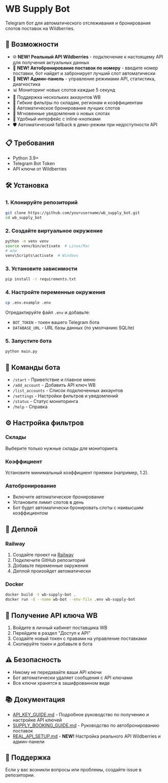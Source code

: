 # WB Supply Bot

Telegram бот для автоматического отслеживания и бронирования слотов поставок на Wildberries.

## 🚀 Возможности

- 🌐 **NEW! Реальный API Wildberries** - подключение к настоящему API для получения актуальных данных
- 🚚 **NEW! Автобронирование поставок по номеру** - введите номер поставки, бот найдет и забронирует лучший слот автоматически
- 🔧 **NEW! Админ-панель** - управление режимами API, статистика, диагностика
- 📊 Мониторинг новых слотов каждые 5 секунд
- 👥 Поддержка нескольких аккаунтов WB
- 🎯 Гибкие фильтры по складам, регионам и коэффициентам
- 🤖 Автоматическое бронирование лучших слотов
- 🔔 Мгновенные уведомления о новых слотах
- 📱 Удобный интерфейс с inline-кнопками
- 🛡️ Автоматический fallback в демо-режим при недоступности API

## 📋 Требования

- Python 3.9+
- Telegram Bot Token
- API ключи от Wildberries

## 🛠 Установка

### 1. Клонируйте репозиторий
```bash
git clone https://github.com/yourusername/wb_supply_bot.git
cd wb_supply_bot
```

### 2. Создайте виртуальное окружение
```bash
python -m venv venv
source venv/bin/activate  # Linux/Mac
# или
venv\Scripts\activate  # Windows
```

### 3. Установите зависимости
```bash
pip install -r requirements.txt
```

### 4. Настройте переменные окружения
```bash
cp .env.example .env
```

Отредактируйте файл `.env` и добавьте:
- `BOT_TOKEN` - токен вашего Telegram бота
- `DATABASE_URL` - URL базы данных (по умолчанию SQLite)

### 5. Запустите бота
```bash
python main.py
```

## 🤖 Команды бота

- `/start` - Приветствие и главное меню
- `/add_account` - Добавить API ключ WB
- `/list_accounts` - Список подключенных аккаунтов
- `/settings` - Настройки фильтров и уведомлений
- `/status` - Статус мониторинга
- `/help` - Справка

## ⚙️ Настройка фильтров

### Склады
Выберите только нужные склады для мониторинга.

### Коэффициент
Установите минимальный коэффициент приемки (например, 1.2).

### Автобронирование
- Включите автоматическое бронирование
- Установите лимит слотов в день
- Бот будет автоматически бронировать слоты с наивысшим коэффициентом

## 🚀 Деплой

### Railway
1. Создайте проект на [Railway](https://railway.app)
2. Подключите GitHub репозиторий
3. Добавьте переменные окружения
4. Деплой произойдет автоматически

### Docker
```bash
docker build -t wb-supply-bot .
docker run -d --name wb-bot --env-file .env wb-supply-bot
```

## 📝 Получение API ключа WB

1. Войдите в личный кабинет поставщика WB
2. Перейдите в раздел "Доступ к API"
3. Создайте новый токен с правами на управление поставками
4. Скопируйте токен и добавьте в бота

## ⚠️ Безопасность

- Никому не передавайте ваши API ключи
- Бот автоматически удаляет сообщения с API ключами
- Все ключи хранятся в зашифрованном виде

## 📚 Документация

- [API_KEY_GUIDE.md](API_KEY_GUIDE.md) - Подробное руководство по получению и настройке API ключей
- [SUPPLY_BOOKING_GUIDE.md](SUPPLY_BOOKING_GUIDE.md) - Руководство по автобронированию поставок
- [REAL_API_SETUP.md](REAL_API_SETUP.md) - **NEW!** Настройка реального API Wildberries и админ-панели

## 🤝 Поддержка

Если у вас возникли вопросы или проблемы, создайте issue в репозитории. 